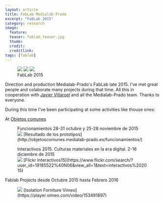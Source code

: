 ```yaml
---
layout: article
title: FabLab Medialab-Prado
excerpt: "FabLab 2015"
category: research
image: 
  feature:
  teaser: fablab_teaser.jpg
  thumb:
  credit: 
  creditlink: 
tags: [fablab]
---
```


<figure class="third">
	<img src="https://c1.staticflickr.com/1/632/23557781796_4d6be932b2_z.jpg">
	<img src="https://c2.staticflickr.com/2/1648/23806677649_d7fe933034_z.jpg">
	<img src="https://c2.staticflickr.com/2/1683/24091910131_6ddfd98ab1_z.jpg">
	<figcaption>FabLab 2015</figcaption>
</figure>

Direction and production  Medialab-Prado's FabLab late 2015. I've met great people and colaborate many projects during that time. All this in cooperation with [Javier Villaroel](http://javiervlab.github.io/) and all the Medialab-Prado team. Thanks to everyone.

During this time I've been participating at some activities like thouse ones:

At [Objetos comunes](http://objetoscomunes.medialab-prado.es/) 
<figure class="one">
	<figcaption>Funcionamientos 28-31 octubre y 25-28 noviembre de 2015
	</figcaption>
	<img src="https://c2.staticflickr.com/6/5798/23108044659_53cb752be1_z.jpg">
	[Resultado de los prototipos](http://objetoscomunes.medialab-prado.es/funcionamientos/)
</figure>


<figure class="one">
	<figcaption>Interactivos 2015. Culturas materiales en la era digital. 2-16 diciembre de 2015</figcaption>
	<img src="https://c1.staticflickr.com/1/750/23706866281_3d128d3ed6_z.jpg">
	[Flickr Interactivos15](https://www.flickr.com/search/?user_id=19185522%40N06&view_all=1&text=interactivos%202015)
</figure>

Fablab Projects desde Octubre 2015 hasta Febrero 2016
<figure class="one">
	<figcaption></figcaption>
	<img src="https://c2.staticflickr.com/6/5749/23501383791_96b1a7235a.jpg">
	[Isolation Forniture Vimeo](https://player.vimeo.com/video/153491897)
</figure>



